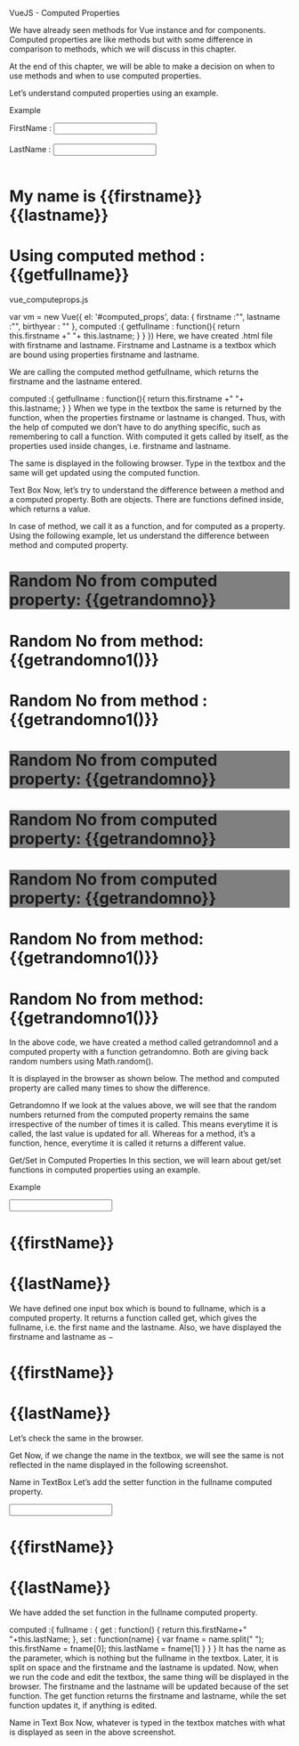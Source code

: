VueJS - Computed Properties


We have already seen methods for Vue instance and for components. Computed properties are like methods but with some difference in comparison to methods, which we will discuss in this chapter.

At the end of this chapter, we will be able to make a decision on when to use methods and when to use computed properties.

Let’s understand computed properties using an example.

Example
<html>
   <head>
      <title>VueJs Instance</title>
      <script type = "text/javascript" src = "js/vue.js"></script>
   </head>
   <body>
      <div id = "computed_props">
         FirstName : <input type = "text" v-model = "firstname" /> <br/><br/>
         LastName : <input type = "text" v-model = "lastname"/> <br/><br/>
         <h1>My name is {{firstname}} {{lastname}}</h1>
         <h1>Using computed method : {{getfullname}}</h1>
      </div>
      <script type = "text/javascript" src = "js/vue_computedprops.js"></script>
   </body>
</html>
vue_computeprops.js

var vm = new Vue({
   el: '#computed_props',
   data: {
      firstname :"",
      lastname :"",
      birthyear : ""
   },
   computed :{
      getfullname : function(){
         return this.firstname +" "+ this.lastname;
      }
   }
})
Here, we have created .html file with firstname and lastname. Firstname and Lastname is a textbox which are bound using properties firstname and lastname.

We are calling the computed method getfullname, which returns the firstname and the lastname entered.

computed :{
   getfullname : function(){
      return this.firstname +" "+ this.lastname;
   }
}
When we type in the textbox the same is returned by the function, when the properties firstname or lastname is changed. Thus, with the help of computed we don’t have to do anything specific, such as remembering to call a function. With computed it gets called by itself, as the properties used inside changes, i.e. firstname and lastname.

The same is displayed in the following browser. Type in the textbox and the same will get updated using the computed function.

Text Box
Now, let’s try to understand the difference between a method and a computed property. Both are objects. There are functions defined inside, which returns a value.

In case of method, we call it as a function, and for computed as a property. Using the following example, let us understand the difference between method and computed property.

<html>
   <head>
      <title>VueJs Instance</title>
      <script type = "text/javascript" src = "js/vue.js"></script>
   </head>
   <body>
      <div id = "computed_props">
         <h1 style = "background-color:gray;">Random No from computed property: {{getrandomno}}</h1>
         <h1>Random No from method: {{getrandomno1()}}</h1>
         <h1>Random No from method : {{getrandomno1()}}</h1>
         <h1  style = "background-color:gray;">Random No from computed property: {{getrandomno}}</h1>
         <h1  style = "background-color:gray;">Random No from computed property: {{getrandomno}}</h1>
         <h1  style = "background-color:gray;">Random No from computed
            property: {{getrandomno}}</h1>
         <h1>Random No from method: {{getrandomno1()}}</h1>
         <h1>Random No from method: {{getrandomno1()}}</h1>
      </div>
      <script type = "text/javascript">
         var vm = new Vue({
            el: '#computed_props',
            data: {
               name : "helloworld"
            },
            methods: {
               getrandomno1 : function() {
                  return Math.random();
               }
            },
            computed :{
               getrandomno : function(){
                  return Math.random();
               }
            }
         });
      </script>
   </body>
</html>
In the above code, we have created a method called getrandomno1 and a computed property with a function getrandomno. Both are giving back random numbers using Math.random().

It is displayed in the browser as shown below. The method and computed property are called many times to show the difference.

Getrandomno
If we look at the values above, we will see that the random numbers returned from the computed property remains the same irrespective of the number of times it is called. This means everytime it is called, the last value is updated for all. Whereas for a method, it’s a function, hence, everytime it is called it returns a different value.

Get/Set in Computed Properties
In this section, we will learn about get/set functions in computed properties using an example.

Example
<html>
   <head>
      <title>VueJs Instance</title>
      <script type = "text/javascript" src = "js/vue.js"></script>
   </head>
   <body>
      <div id = "computed_props">
         <input type = "text" v-model = "fullname" />
         <h1>{{firstName}}</h1>
         <h1>{{lastName}}</h1>
      </div>
      <script type = "text/javascript">
         var vm = new Vue({
            el: '#computed_props',
            data: {
               firstName : "Terry",
               lastName : "Ben"
            },
            methods: {
            },
            computed :{
               fullname : {
                  get : function() {
                     return this.firstName+" "+this.lastName;
                  }
               }
            }
         });
      </script>
   </body>
</html>
We have defined one input box which is bound to fullname, which is a computed property. It returns a function called get, which gives the fullname, i.e. the first name and the lastname. Also, we have displayed the firstname and lastname as −

<h1>{{firstName}}</h1>
<h1>{{lastName}}</h1>
Let’s check the same in the browser.

Get
Now, if we change the name in the textbox, we will see the same is not reflected in the name displayed in the following screenshot.

Name in TextBox
Let’s add the setter function in the fullname computed property.

<html>
   <head>
      <title>VueJs Instance</title>
      <script type = "text/javascript" src = "js/vue.js"></script>
   </head>
   <body>
      <div id = "computed_props">
         <input type = "text" v-model = "fullname" />
         <h1>{{firstName}}</h1>
         <h1>{{lastName}}</h1>
      </div>
      <script type = "text/javascript">
         var vm = new Vue({
            el: '#computed_props',
            data: {
               firstName : "Terry",
               lastName : "Ben"
            },
            methods: {
            },
            computed :{
               fullname : {
                  get : function() {
                     return this.firstName+" "+this.lastName;
                  },
                  set : function(name) {
                     var fname = name.split(" ");
                     this.firstName = fname[0];
                     this.lastName = fname[1]
                  }
               }
            }
         });
      </script>
   </body>
</html>
We have added the set function in the fullname computed property.

computed :{
   fullname : {
      get : function() {
         return this.firstName+" "+this.lastName;
      },
      set : function(name) {
         var fname = name.split(" ");
         this.firstName = fname[0];
         this.lastName = fname[1]
      }
   }
}
It has the name as the parameter, which is nothing but the fullname in the textbox. Later, it is split on space and the firstname and the lastname is updated. Now, when we run the code and edit the textbox, the same thing will be displayed in the browser. The firstname and the lastname will be updated because of the set function. The get function returns the firstname and lastname, while the set function updates it, if anything is edited.

Name in Text Box
Now, whatever is typed in the textbox matches with what is displayed as seen in the above screenshot.






